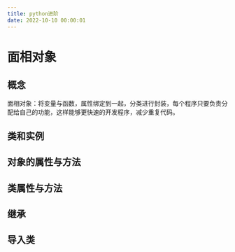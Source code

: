 ```yaml
---
title: python进阶
date: 2022-10-10 00:00:01
---
```


# 面相对象

## 概念

面相对象：将变量与函数，属性绑定到一起，分类进行封装，每个程序只要负责分配给自己的功能，这样能够更快速的开发程序，减少重复代码。

## 类和实例

## 对象的属性与方法

## 类属性与方法

## 继承

## 导入类

